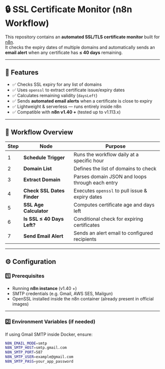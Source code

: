 # 🔒 SSL Certificate Monitor (n8n Workflow)

This repository contains an **automated SSL/TLS certificate monitor** built for [n8n](https://n8n.io).  
It checks the expiry dates of multiple domains and automatically sends an **email alert** when any certificate has **≤ 40 days** remaining.

---

## 🚀 Features
- ✅ Checks SSL expiry for any list of domains  
- ✅ Uses `openssl` to extract certificate issue/expiry dates  
- ✅ Calculates remaining validity (`daysLeft`)  
- ✅ Sends **automated email alerts** when a certificate is close to expiry  
- ✅ Lightweight & serverless — runs entirely inside n8n  
- ✅ Compatible with **n8n v1.40 +** (tested up to v1.113.x)

---

## 🧩 Workflow Overview

| Step | Node | Purpose |
|------|------|----------|
| 1 | **Schedule Trigger** | Runs the workflow daily at a specific hour |
| 2 | **Domain List** | Defines the list of domains to check |
| 3 | **Extract Domain** | Parses domain JSON and loops through each entry |
| 4 | **Check SSL Dates Finder** | Executes `openssl` to pull issue & expiry dates |
| 5 | **SSL Age Calculator** | Computes certificate age and days left |
| 6 | **Is SSL ≤ 40 Days Left?** | Conditional check for expiring certificates |
| 7 | **Send Email Alert** | Sends an alert email to configured recipients |

---

## ⚙️ Configuration

### 1️⃣ Prerequisites
- Running **n8n instance** (v1.40 +)
- SMTP credentials (e.g. Gmail, AWS SES, Mailgun)
- OpenSSL installed inside the n8n container (already present in official images)

---

### 2️⃣ Environment Variables (if needed)
If using Gmail SMTP inside Docker, ensure:
```bash
N8N_EMAIL_MODE=smtp
N8N_SMTP_HOST=smtp.gmail.com
N8N_SMTP_PORT=587
N8N_SMTP_USER=example@gmail.com
N8N_SMTP_PASS=your_app_password
